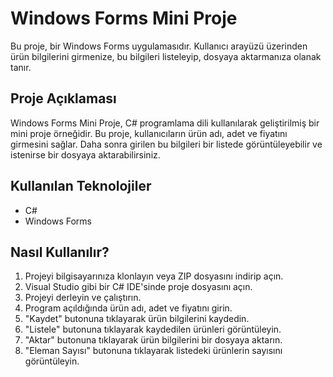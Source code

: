 # Windows Forms Mini Proje

Bu proje, bir Windows Forms uygulamasıdır. Kullanıcı arayüzü üzerinden ürün bilgilerini girmenize, bu bilgileri listeleyip, dosyaya aktarmanıza olanak tanır.

## Proje Açıklaması

Windows Forms Mini Proje, C# programlama dili kullanılarak geliştirilmiş bir mini proje örneğidir. Bu proje, kullanıcıların ürün adı, adet ve fiyatını girmesini sağlar. Daha sonra girilen bu bilgileri bir listede görüntüleyebilir ve istenirse bir dosyaya aktarabilirsiniz.

## Kullanılan Teknolojiler

- C#
- Windows Forms

## Nasıl Kullanılır?

1. Projeyi bilgisayarınıza klonlayın veya ZIP dosyasını indirip açın.
2. Visual Studio gibi bir C# IDE'sinde proje dosyasını açın.
3. Projeyi derleyin ve çalıştırın.
4. Program açıldığında ürün adı, adet ve fiyatını girin.
5. "Kaydet" butonuna tıklayarak ürün bilgilerini kaydedin.
6. "Listele" butonuna tıklayarak kaydedilen ürünleri görüntüleyin.
7. "Aktar" butonuna tıklayarak ürün bilgilerini bir dosyaya aktarın.
8. "Eleman Sayısı" butonuna tıklayarak listedeki ürünlerin sayısını görüntüleyin.


